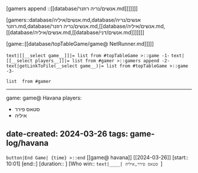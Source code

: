 

[gamers append ::[[database/אנשים/נריה רוזנר.md]]]]]]]


[gamers::database/אנשים/איליה.md,database/אנשים/נריה רוזנר.md,database/אנשים/נריה רוזנר.md,[[database/אנשים/איליה.md,[[database/אנשים/איליה.md,[[database/אנשים/דני.md]]]]]]]


[game::[[database/topTableGame/game@ NetRunner.md]]]]]

`text|[[__select game__]]|= list from #topTableGame >::game -1-` `text|[[__select players__]]|= list from #gamer >::gamers append -2-`
`text|getLinkToFile(__select game__)|= list from #topTableGame >::game -3-` 

```dataview
list  from #gamer  
```
---
game: game@ Havana
players:
  - סטאס פירר
  - איליה

date-created: 2024-03-26
tags: game-log/havana
---
`button|End Game| {time} >::end` 
[[game@  havana]] [[2024-03-26]] [start:: 10:01] 
[end::] [duration::  ] [Who win:: `text|____| סטאס פירר,איליה `] 
